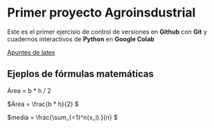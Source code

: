 # Primer proyecto Agroinsdustrial

Este es el primer ejercisio de control de versiones en **Github** con **Git** y cuadernos interactivos de **Python** en **Google Colab**

[Apuntes de latex](https://metodos.fam.cie.uva.es/~latex/curso-2015/apuntes3.pdf)

## Ejeplos de fórmulas matemáticas

Área = b * h / 2 

$Área = \frac{b * h}{2} $

$media = \frac{\sum_{=1}^n(x_i) }{n} $
